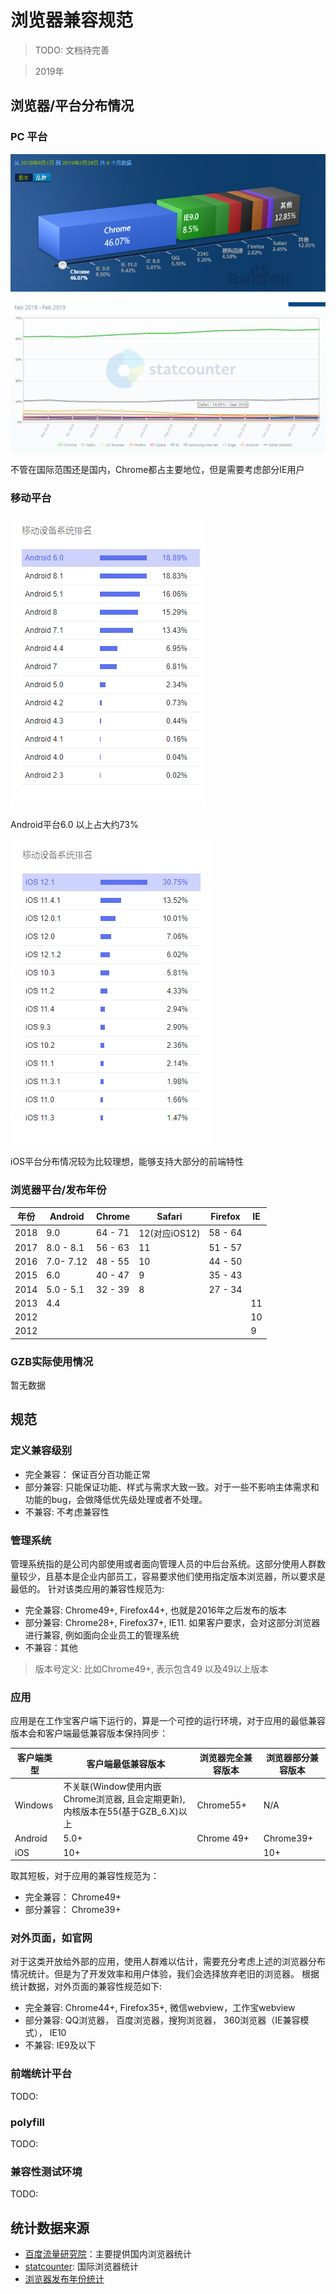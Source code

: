 # 浏览器兼容规范

> TODO: 文档待完善

> 2019年

## 浏览器/平台分布情况

### PC 平台

![百度统计](assets/baidu-browser-stat.png)

![国际范围](assets/statcounter-browser-stat.png)

不管在国际范围还是国内，Chrome都占主要地位，但是需要考虑部分IE用户

### 移动平台

![android 平台](assets/baidu-android-stat.png)

Android平台6.0 以上占大约73%

![ios 平台](assets/baidu-ios-stat.png)

iOS平台分布情况较为比较理想，能够支持大部分的前端特性

### 浏览器平台/发布年份

| 年份 | Android | Chrome | Safari | Firefox | IE |
|-----|----|----|---|----|---|
| 2018 | 9.0 |64 - 71 |12(对应iOS12) |58 - 64 | |
| 2017 | 8.0 - 8.1 |56 - 63| 11 | 51 - 57 | |
| 2016 | 7.0- 7.12  |48 - 55| 10 | 44 - 50 | |
| 2015 | 6.0 | 40 - 47| 9 | 35 - 43 | |
| 2014 | 5.0 - 5.1  | 32 - 39| 8 | 27 - 34 | |
| 2013 | 4.4 | |  | | 11 |
| 2012 | ||  | | 10 |
| 2012 | ||  | | 9 |

### GZB实际使用情况

暂无数据

## 规范

### 定义兼容级别

+ 完全兼容： 保证百分百功能正常
+ 部分兼容: 只能保证功能、样式与需求大致一致。对于一些不影响主体需求和功能的bug，会做降低优先级处理或者不处理。
+ 不兼容: 不考虑兼容性


### 管理系统

管理系统指的是公司内部使用或者面向管理人员的中后台系统。这部分使用人群数量较少，且基本是企业内部员工，容易要求他们使用指定版本浏览器，所以要求是最低的。 针对该类应用的兼容性规范为:

+ 完全兼容: Chrome49+, Firefox44+, 也就是2016年之后发布的版本
+ 部分兼容: Chrome28+, Firefox37+, IE11. 如果客户要求，会对这部分浏览器进行兼容, 例如面向企业员工的管理系统
+ 不兼容：其他

> 版本号定义: 比如Chrome49+, 表示包含49 以及49以上版本

### 应用

应用是在工作宝客户端下运行的，算是一个可控的运行环境，对于应用的最低兼容版本会和客户端最低兼容版本保持同步：

| 客户端类型 | 客户端最低兼容版本 | 浏览器完全兼容版本 | 浏览器部分兼容版本 |
|-----------|------------------|-------------------|-------------------|
| Windows   | 不关联(Window使用内嵌Chrome浏览器, 且会定期更新), 内核版本在55(基于GZB_6.X)以上| Chrome55+ | N/A |
| Android | 5.0+ | Chrome 49+ | Chrome39+ |
| iOS | 10+ | | 10+ | N/A |

取其短板，对于应用的兼容性规范为：

+ 完全兼容： Chrome49+
+ 部分兼容： Chrome39+

### 对外页面，如官网

对于这类开放给外部的应用，使用人群难以估计，需要充分考虑上述的浏览器分布情况统计。但是为了开发效率和用户体验，我们会选择放弃老旧的浏览器。 根据统计数据，对外页面的兼容性规范如下:

+ 完全兼容: Chrome44+, Firefox35+, 微信webview，工作宝webview
+ 部分兼容: QQ浏览器， 百度浏览器，搜狗浏览器， 360浏览器（IE兼容模式）， IE10
+ 不兼容: IE9及以下


### 前端统计平台

TODO:

### polyfill

TODO:

### 兼容性测试环境

TODO:

## 统计数据来源

+ [百度流量研究院](http://tongji.baidu.com/data/browser)：主要提供国内浏览器统计
+ [statcounter](http://gs.statcounter.com/): 国际浏览器统计
+ [浏览器发布年份统计](https://en.wikipedia.org/wiki/Timeline_of_web_browsers)